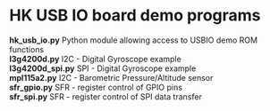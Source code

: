HK USB IO board demo programs  
=============================  
**hk_usb_io.py**      Python module allowing access to USBIO demo ROM functions  
**l3g4200d.py**       I2C - Digital Gyroscope example  
**l3g4200d_spi.py**   SPI - Digital Gyroscope example  
**mpl115a2.py**       I2C - Barometric Pressure/Altitude sensor  
**sfr_gpio.py**       SFR - register control of GPIO pins  
**sfr_spi.py**        SFR - register control of SPI data transfer  


